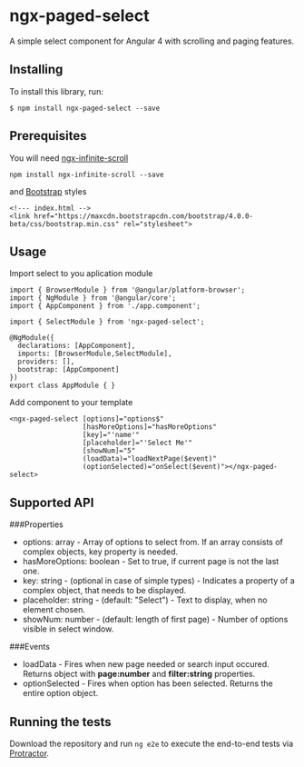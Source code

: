 # ngx-paged-select
A simple select component for Angular 4 with scrolling and paging features.

## Installing
To install this library, run:
```
$ npm install ngx-paged-select --save
```

## Prerequisites

You will need [ngx-infinite-scroll](https://pages.github.com/)

```
npm install ngx-infinite-scroll --save
```
and [Bootstrap](https://getbootstrap.com/) styles
```
<!--- index.html -->
<link href="https://maxcdn.bootstrapcdn.com/bootstrap/4.0.0-beta/css/bootstrap.min.css" rel="stylesheet">
```

## Usage

Import select to you aplication module

```
import { BrowserModule } from '@angular/platform-browser';
import { NgModule } from '@angular/core'; 
import { AppComponent } from './app.component';
 
import { SelectModule } from 'ngx-paged-select';
 
@NgModule({
  declarations: [AppComponent],
  imports: [BrowserModule,SelectModule],
  providers: [],
  bootstrap: [AppComponent]
})
export class AppModule { }
```
Add component to your template

```
<ngx-paged-select [options]="options$"
                  [hasMoreOptions]="hasMoreOptions"
                  [key]="'name'"
                  [placeholder]="'Select Me'"
                  [showNum]="5"
                  (loadData)="loadNextPage($event)"
                  (optionSelected)="onSelect($event)"></ngx-paged-select>
```

## Supported API

###Properties
- options: array - Array of options to select from. If an array consists of complex objects, key property is needed.
- hasMoreOptions: boolean - Set to true, if current page is not the last one.
- key: string - (optional in case of simple types) - Indicates a property of a complex object, that needs to be displayed.
- placeholder: string - (default: "Select") - Text to display, when no element chosen.
- showNum: number - (default: length of first page) - Number of options visible in select window.

###Events
- loadData - Fires when new page needed or search input occured. Returns object with **page:number** and **filter:string** properties.
- optionSelected - Fires when option has been selected. Returns the entire option object.

## Running the tests
Download the repository and run `ng e2e` to execute the end-to-end tests via [Protractor](http://www.protractortest.org/).